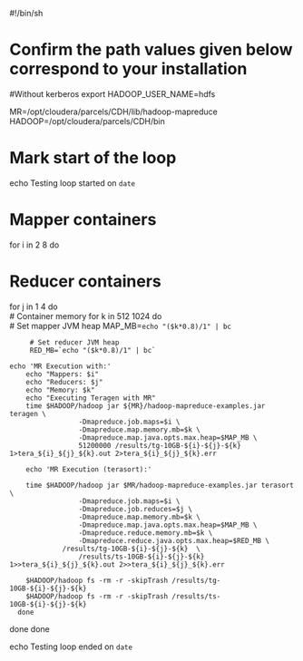#!/bin/sh
# Confirm the path values given below correspond to your installation

#Without kerberos
export HADOOP_USER_NAME=hdfs

MR=/opt/cloudera/parcels/CDH/lib/hadoop-mapreduce
HADOOP=/opt/cloudera/parcels/CDH/bin

# Mark start of the loop
echo Testing loop started on `date`

# Mapper containers
for i in 2 8
do
   # Reducer containers
   for j in 1 4
   do                 
      # Container memory
      for k in 512 1024
      do                         
         # Set mapper JVM heap 
         MAP_MB=`echo "($k*0.8)/1" | bc` 

         # Set reducer JVM heap 
         RED_MB=`echo "($k*0.8)/1" | bc` 

	echo 'MR Execution with:'
        echo "Mappers: $i"
        echo "Reducers: $j"
        echo "Memory: $k"
		echo "Executing Teragen with MR"
        time $HADOOP/hadoop jar ${MR}/hadoop-mapreduce-examples.jar teragen \
                     -Dmapreduce.job.maps=$i \
                     -Dmapreduce.map.memory.mb=$k \
                     -Dmapreduce.map.java.opts.max.heap=$MAP_MB \
                     51200000 /results/tg-10GB-${i}-${j}-${k} 1>tera_${i}_${j}_${k}.out 2>tera_${i}_${j}_${k}.err
					 
		echo 'MR Execution (terasort):'
			
        time $HADOOP/hadoop jar $MR/hadoop-mapreduce-examples.jar terasort \
                     -Dmapreduce.job.maps=$i \
                     -Dmapreduce.job.reduces=$j \
                     -Dmapreduce.map.memory.mb=$k \
                     -Dmapreduce.map.java.opts.max.heap=$MAP_MB \
                     -Dmapreduce.reduce.memory.mb=$k \
                     -Dmapreduce.reduce.java.opts.max.heap=$RED_MB \
	             /results/tg-10GB-${i}-${j}-${k}  \
                     /results/ts-10GB-${i}-${j}-${k} 1>>tera_${i}_${j}_${k}.out 2>>tera_${i}_${j}_${k}.err                         

        $HADOOP/hadoop fs -rm -r -skipTrash /results/tg-10GB-${i}-${j}-${k}                         
        $HADOOP/hadoop fs -rm -r -skipTrash /results/ts-10GB-${i}-${j}-${k}                 
      done
   done
done

echo Testing loop ended on `date`